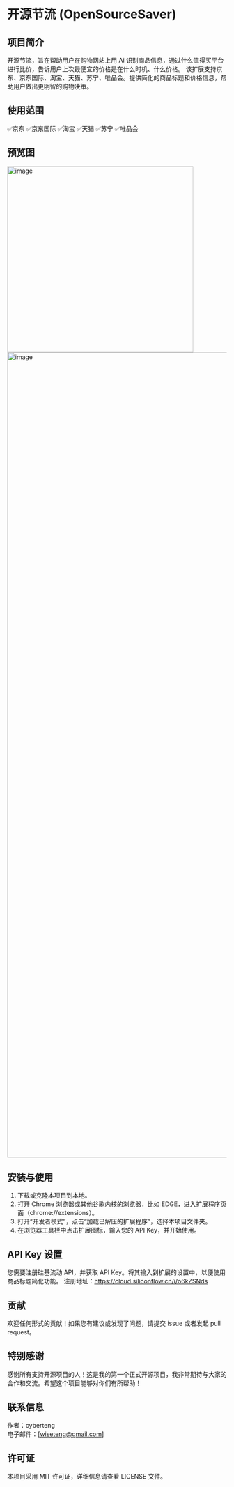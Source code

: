 # 开源节流 (OpenSourceSaver)

## 项目简介
开源节流，旨在帮助用户在购物网站上用 Ai 识别商品信息，通过什么值得买平台进行比价，告诉用户上次最便宜的价格是在什么时机、什么价格。
该扩展支持京东、京东国际、淘宝、天猫、苏宁、唯品会。提供简化的商品标题和价格信息，帮助用户做出更明智的购物决策。

## 使用范围
✅京东
✅京东国际
✅淘宝
✅天猫
✅苏宁
✅唯品会


## 预览图
<img width="427" alt="image" src="https://github.com/user-attachments/assets/098b64e1-c52d-48f6-bdaf-64a3f83f1363" /><img width="1848" alt="image" src="https://github.com/user-attachments/assets/0eddfc6d-0518-44f7-bd43-6cc0909643c2" />

## 安装与使用
1. 下载或克隆本项目到本地。
2. 打开 Chrome 浏览器或其他谷歌内核的浏览器，比如 EDGE，进入扩展程序页面（chrome://extensions）。
3. 打开“开发者模式”，点击“加载已解压的扩展程序”，选择本项目文件夹。
4. 在浏览器工具栏中点击扩展图标，输入您的 API Key，并开始使用。

## API Key 设置
您需要注册硅基流动 API，并获取 API Key。将其输入到扩展的设置中，以便使用商品标题简化功能。
注册地址：https://cloud.siliconflow.cn/i/o6kZSNds

## 贡献
欢迎任何形式的贡献！如果您有建议或发现了问题，请提交 issue 或者发起 pull request。

## 特别感谢
感谢所有支持开源项目的人！这是我的第一个正式开源项目，我非常期待与大家的合作和交流。希望这个项目能够对你们有所帮助！

## 联系信息
作者：cyberteng  
电子邮件：[wiseteng@gmail.com]

## 许可证
本项目采用 MIT 许可证，详细信息请查看 LICENSE 文件。
